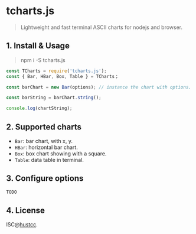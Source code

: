 # tcharts.js

> Lightweight and fast terminal ASCII charts for nodejs and browser.


## 1. Install & Usage

> npm i -S tcharts.js

```js
const TCharts = require('tcharts.js');
const { Bar, HBar, Box, Table } = TCharts；

const barChart = new Bar(options); // instance the chart with options.

const barString = barChart.string();

console.log(chartString);
```


## 2. Supported charts

 - `Bar`: bar chart, with x, y.
 - `HBar`: horizontal bar chart.
 - `Box`: box chart showing with a square.
 - `Table`: data table in terminal.
 
 
 ## 3. Configure options
 
```js
TODO
```

 
 ## 4. License

ISC@[hustcc](https://github.com/hustcc).

